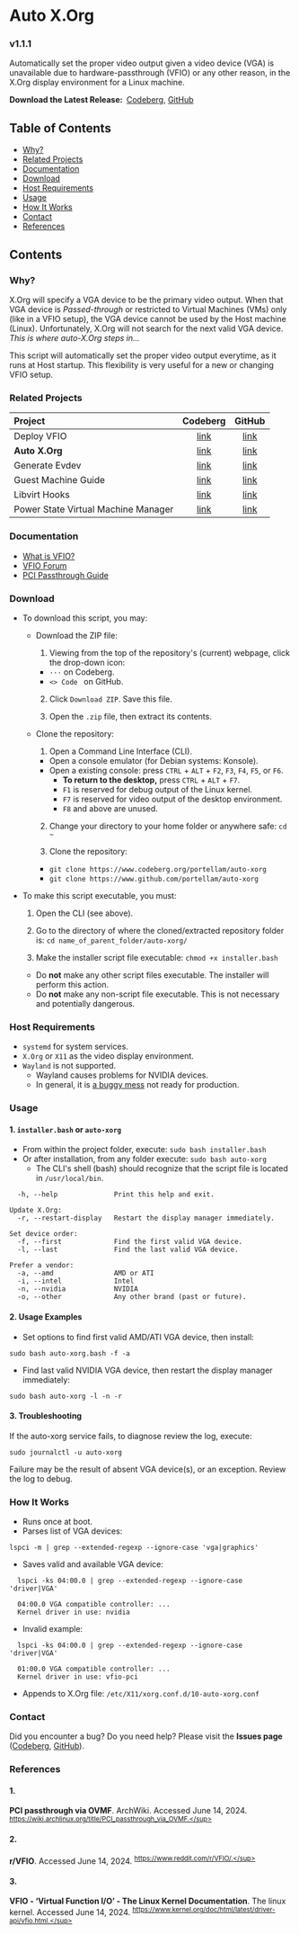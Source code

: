 # Auto X.Org
### v1.1.1
Automatically set the proper video output given a video device (VGA) is
unavailable due to hardware-passthrough (VFIO) or any other reason, in the X.Org
display environment for a Linux machine.

**Download the Latest Release:**&ensp;[Codeberg][codeberg-releases],
[GitHub][github-releases]

[codeberg-releases]: https://codeberg.org/portellam/auto-xorg/releases/latest
[github-releases]:   https://github.com/portellam/auto-xorg/releases/latest

## Table of Contents
- [Why?](#why)
- [Related Projects](#related-projects)
- [Documentation](#documentation)
- [Download](#download)
- [Host Requirements](#host-requirements)
- [Usage](#usage)
- [How It Works](#how-it-works)
- [Contact](#contact)
- [References](#references)

## Contents
### Why?
X.Org will specify a VGA device to be the primary video output. When that VGA
device is *Passed-through* or restricted to Virtual Machines (VMs) only (like in
a VFIO setup), the VGA device cannot be used by the Host machine (Linux).
Unfortunately, X.Org will not search for the next valid VGA device. *This is*
*where auto-X.Org steps in...*

This script will automatically set the proper video output everytime, as it runs
at Host startup. This flexibility is very useful for a new or changing VFIO
setup.

### Related Projects
| Project                             | Codeberg          | GitHub          |
| :---                                | :---:             | :---:           |
| Deploy VFIO                         | [link][codeberg1] | [link][github1] |
| **Auto X.Org**                      | [link][codeberg2] | [link][github2] |
| Generate Evdev                      | [link][codeberg3] | [link][github3] |
| Guest Machine Guide                 | [link][codeberg4] | [link][github4] |
| Libvirt Hooks                       | [link][codeberg5] | [link][github5] |
| Power State Virtual Machine Manager | [link][codeberg6] | [link][github6] |

[codeberg1]: https://codeberg.org/portellam/deploy-VFIO
[github1]:   https://github.com/portellam/deploy-VFIO
[codeberg2]: https://codeberg.org/portellam/auto-xorg
[github2]:   https://github.com/portellam/auto-xorg
[codeberg3]: https://codeberg.org/portellam/generate-evdev
[github3]:   https://github.com/portellam/generate-evdev
[codeberg4]: https://codeberg.org/portellam/guest-machine-guide
[github4]:   https://github.com/portellam/guest-machine-guide
[codeberg5]: https://codeberg.org/portellam/libvirt-hooks
[github5]:   https://github.com/portellam/libvirt-hooks
[codeberg6]: https://codeberg.org/portellam/powerstate-virtmanager
[github6]:   https://github.com/portellam/powerstate-virtmanager

### Documentation
- [What is VFIO?](#3)
- [VFIO Forum](#2)
- [PCI Passthrough Guide](#1)

### Download
- To download this script, you may:
  - Download the ZIP file:
    1. Viewing from the top of the repository's (current) webpage, click the
       drop-down icon:
      - `···` on Codeberg.
      - `<> Code ` on GitHub.

    2. Click `Download ZIP`. Save this file.

    3. Open the `.zip` file, then extract its contents.

  - Clone the repository:
    1. Open a Command Line Interface (CLI).
      - Open a console emulator (for Debian systems: Konsole).
      - Open a existing console: press `CTRL` + `ALT` + `F2`, `F3`, `F4`, `F5`,
      or `F6`.
        - **To return to the desktop,** press `CTRL` + `ALT` + `F7`.
        - `F1` is reserved for debug output of the Linux kernel.
        - `F7` is reserved for video output of the desktop environment.
        - `F8` and above are unused.

    2. Change your directory to your home folder or anywhere safe: `cd ~`

    3. Clone the repository:
      - `git clone https://www.codeberg.org/portellam/auto-xorg`
      - `git clone https://www.github.com/portellam/auto-xorg`

- To make this script executable, you must:
  1. Open the CLI (see above).

  2. Go to the directory of where the cloned/extracted repository folder is: `cd name_of_parent_folder/auto-xorg/`

  3. Make the installer script file executable: `chmod +x installer.bash`
    - Do **not** make any other script files executable. The installer will
    perform this action.
    - Do **not** make any non-script file executable. This is not necessary and
    potentially dangerous.

### Host Requirements
- `systemd` for system services.
- `X.Org` or `X11` as the video display environment.
- `Wayland` is not supported.
  - Wayland causes problems for NVIDIA devices.
  - In general, it is [a buggy mess] not ready for production.

[a buggy mess]: https://web.archive.org/web/20240306152042/https://gist.github.com/probonopd/9feb7c20257af5dd915e3a9f2d1f2277

### Usage
#### 1. `installer.bash` or `auto-xorg`
- From within the project folder, execute: `sudo bash installer.bash`
- Or after installation, from any folder execute: `sudo bash auto-xorg`
  - The CLI's shell (bash) should recognize that the script file is located in
  `/usr/local/bin`.
```
  -h, --help              Print this help and exit.

Update X.Org:
  -r, --restart-display   Restart the display manager immediately.

Set device order:
  -f, --first             Find the first valid VGA device.
  -l, --last              Find the last valid VGA device.

Prefer a vendor:
  -a, --amd               AMD or ATI
  -i, --intel             Intel
  -n, --nvidia            NVIDIA
  -o, --other             Any other brand (past or future).
```

#### 2. Usage Examples
- Set options to find first valid AMD/ATI VGA device, then install:
```
sudo bash auto-xorg.bash -f -a
```

- Find last valid NVIDIA VGA device, then restart the display manager
immediately:
```
sudo bash auto-xorg -l -n -r
```

#### 3. Troubleshooting
If the auto-xorg service fails, to diagnose review the log, execute:
```
sudo journalctl -u auto-xorg
```

Failure may be the result of absent VGA device(s), or an exception. Review the
log to debug.

### How It Works
- Runs once at boot.
- Parses list of VGA devices:
```
lspci -m | grep --extended-regexp --ignore-case 'vga|graphics'
```

- Saves valid and available VGA device:
```
  lspci -ks 04:00.0 | grep --extended-regexp --ignore-case 'driver|VGA'

  04:00.0 VGA compatible controller: ...
  Kernel driver in use: nvidia
```

- Invalid example:
```
  lspci -ks 04:00.0 | grep --extended-regexp --ignore-case 'driver|VGA'

  01:00.0 VGA compatible controller: ...
  Kernel driver in use: vfio-pci
```

- Appends to X.Org file: `/etc/X11/xorg.conf.d/10-auto-xorg.conf`

### Contact
Did you encounter a bug? Do you need help? Please visit the
**Issues page** ([Codeberg][codeberg-issues], [GitHub][github-issues]).

[codeberg-issues]: https://codeberg.org/portellam/auto-xorg/issues
[github-issues]:   https://github.com/portellam/auto-xorg/issues

### References
#### 1.
**PCI passthrough via OVMF**. ArchWiki. Accessed June 14, 2024.
<sup>https://wiki.archlinux.org/title/PCI_passthrough_via_OVMF.</sup>

#### 2.
**r/VFIO**. Accessed June 14, 2024.
<sup>https://www.reddit.com/r/VFIO/.</sup>

#### 3.
**VFIO - ‘Virtual Function I/O’ - The Linux Kernel Documentation**.
The linux kernel. Accessed June 14, 2024.
<sup>https://www.kernel.org/doc/html/latest/driver-api/vfio.html.</sup>